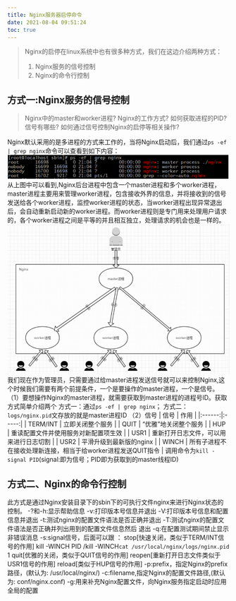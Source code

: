 ```yaml
---
title: Nginx服务器启停命令
date: 2021-08-04 09:51:24
toc: true
---
```


>Nginx的启停在linux系统中也有很多种方式，我们在这边介绍两种方式：
>1. Nginx服务的信号控制
>2. Nginx的命令行控制

## 方式一:Nginx服务的信号控制
>Nginx中的master和worker进程? 
Nginx的工作方式? 
如何获取进程的PID? 
信号有哪些? 
如何通过信号控制Nginx的启停等相关操作?

Nginx默认采用的是多进程的方式来工作的，当将Nginx启动后，我们通过`ps -ef | grep nginx`命令可以查看到如下内容：
![process](/assets/nginxImg/process.png "进程")
从上图中可以看到,Nginx后台进程中包含一个master进程和多个worker进程，master进程主要用来管理worker进程，包含接收外界的信息，并将接收到的信号发送给各个worker进程，监控worker进程的状态，当worker进程出现异常退出后，会自动重新启动新的worker进程。而worker进程则是专门用来处理用户请求的，各个worker进程之间是平等的并且相互独立，处理请求的机会也是一样的。
![process](/assets/nginxImg/process_model.png "进程模型")
我们现在作为管理员，只需要通过给master进程发送信号就可以来控制Nginx,这个时候我们需要有两个前提条件，一个是要操作的master进程，一个是信号。
（1）要想操作Nginx的master进程，就需要获取到master进程的进程号ID。获取方式简单介绍两个
方式一：通过`ps -ef | grep nginx`；
方式二：`logs/nginx.pid`文存放的就是master进程ID
（2）信号
| 信号 | 作用 |
|:------:|:-----:|
| TERM/INT | 立即关闭整个服务 |
| QUIT | “优雅”地关闭整个服务 |
| HUP | 重读配置文件并使用服务对新配置项生效 |
| USR1 | 重新打开日志文件，可以用来进行日志切割 |
| USR2 | 平滑升级到最新版的nginx |
| WINCH | 所有子进程不在接收处理新连接，相当于给worker进程发送QUIT指令 |
调用命令为`kill -signal PID`(signal:即为信号；PID即为获取到的master线程ID)

## 方式二、Nginx的命令行控制
此方式是通过Nginx安装目录下的sbin下的可执行文件nginx来进行Nginx状态的控制。
-?和-h:显示帮助信息
-v:打印版本号信息并退出
-V:打印版本号信息和配置信息并退出
-t:测试nginx的配置文件语法是否正确并退出
-T:测试nginx的配置文件语法是否正确并列出用到的配置文件信息然后
退出
-q:在配置测试期间禁止显示非错误消息
-s:signal信号，后面可以跟 ：
stop[快速关闭，类似于TERM/INT信号的作用] kill -WINCH PID /kill -WINCH`cat /usr/local/nginx/logs/nginx.pid` 1
quit[优雅的关闭，类似于QUIT信号的作用] 
reopen[重新打开日志文件类似于USR1信号的作用] 
reload[类似于HUP信号的作用]
-p:prefix，指定Nginx的prefix路径，(默认为: /usr/local/nginx/)
-c:filename,指定Nginx的配置文件路径,(默认为: conf/nginx.conf)
-g:用来补充Nginx配置文件，向Nginx服务指定启动时应用全局的配置